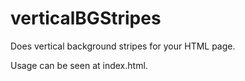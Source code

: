 verticalBGStripes
=================

Does vertical background stripes for your HTML page.

Usage can be seen at index.html.